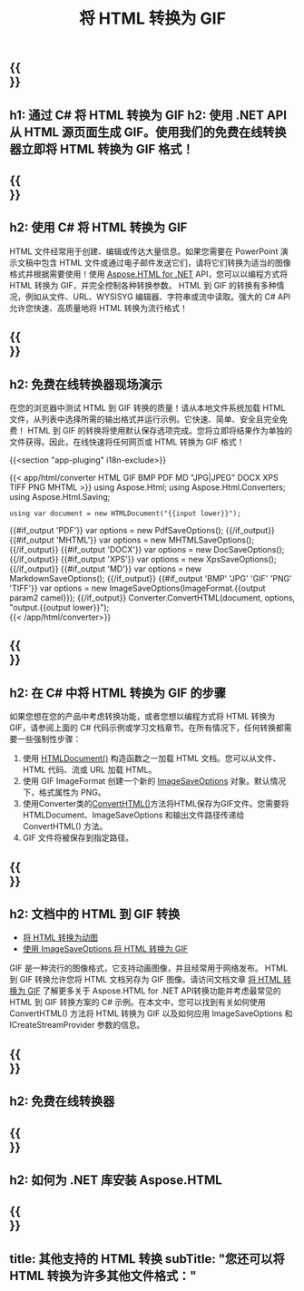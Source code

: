 ﻿---
translation: true
template: /templates/_template-conversion-child.md
title: 将 HTML 转换为 GIF
description: 在 C# 中将 HTML 转换为 GIF。在 ASP.NET 或任何 .NET 应用程序中轻松使用转换器 API。免费试用在线 HTML 到 GIF 转换器！
url: /net/conversion/html-to-gif/
family: html
platformtag: net
feature: conversion
informat: HTML
outformat: GIF
otherformats: PDF DOCX XPS JPEG PNG TIFF BMP XHTML MHTML MD
---

{{<section banner>}}
---
h1: 通过 C# 将 HTML 转换为 GIF
h2: 使用 .NET API 从 HTML 源页面生成 GIF。使用我们的免费在线转换器立即将 HTML 转换为 GIF 格式！
---

{{<section overview>}}
---
h2: 使用 C# 将 HTML 转换为 GIF
---

HTML 文件经常用于创建、编辑或传达大量信息。如果您需要在 PowerPoint 演示文稿中包含 HTML 文件或通过电子邮件发送它们，请将它们转换为适当的图像格式并根据需要使用！使用 [Aspose.HTML for .NET](https://products.aspose.com/html/net/) API，您可以以编程方式将 HTML 转换为 GIF，并完全控制各种转换参数。 HTML 到 GIF 的转换有多种情况，例如从文件、URL、WYSISYG 编辑器、字符串或流中读取。强大的 C# API 允许您快速、高质量地将 HTML 转换为流行格式！

{{<section demos>}}
---
h2: 免费在线转换器现场演示
---

在您的浏览器中测试 HTML 到 GIF 转换的质量！请从本地文件系统加载 HTML 文件，从列表中选择所需的输出格式并运行示例。它快速、简单、安全且完全免费！ HTML 到 GIF 的转换将使用默认保存选项完成。您将立即将结果作为单独的文件获得。因此，在线快速将任何网页或 HTML 转换为 GIF 格式！

{{<section "app-pluging" i18n-exclude>}}

{{< app/html/converter HTML GIF BMP PDF MD "JPG|JPEG" DOCX XPS TIFF PNG MHTML >}}
using Aspose.Html;
using Aspose.Html.Converters;
using Aspose.Html.Saving;

    using var document = new HTMLDocument("{{input lower}}");
{{#if_output 'PDF'}}
    var options = new PdfSaveOptions();
{{/if_output}}
{{#if_output 'MHTML'}}
    var options = new MHTMLSaveOptions();
{{/if_output}}
{{#if_output 'DOCX'}}
    var options = new DocSaveOptions();
{{/if_output}}
{{#if_output 'XPS'}}
    var options = new XpsSaveOptions();
{{/if_output}}
{{#if_output 'MD'}}
    var options = new MarkdownSaveOptions();
{{/if_output}}
{{#if_output 'BMP' 'JPG' 'GIF' 'PNG' 'TIFF'}}
    var options = new ImageSaveOptions(ImageFormat.{{output param2 camel}});
{{/if_output}}
    Converter.ConvertHTML(document, options, "output.{{output lower}}");   
{{< /app/html/converter>}} 


{{<section steps>}}
---
h2: 在 C# 中将 HTML 转换为 GIF 的步骤
---

如果您想在您的产品中考虑转换功能，或者您想以编程方式将 HTML 转换为 GIF，请参阅上面的 C# 代码示例或学习文档章节。在所有情况下，任何转换都需要一些强制性步骤：

1. 使用 [HTMLDocument()](https://reference.aspose.com/html/net/aspose.html/htmldocument/) 构造函数之一加载 HTML 文档。您可以从文件、HTML 代码、流或 URL 加载 HTML。
1. 使用 GIF ImageFormat 创建一个新的 [ImageSaveOptions](https://reference.aspose.com/html/net/aspose.html.saving/imagesaveoptions/) 对象。默认情况下，格式属性为 PNG。
1. 使用Converter类的[ConvertHTML()](https://reference.aspose.com/html/net/aspose.html.converters/converter/converthtml/)方法将HTML保存为GIF文件。您需要将 HTMLDocument、ImageSaveOptions 和输出文件路径传递给 ConvertHTML() 方法。
1. GIF 文件将被保存到指定路径。

{{<section documentation>}}
---
h2: 文档中的 HTML 到 GIF 转换
---

  - <a href="https://docs.aspose.com/html/net/converting-between-formats/html-to-gif/#convert-html-to-gif" target="_blank">将 HTML 转换为动图</a>
  - <a href="https://docs.aspose.com/html/net/converting-between-formats/html-to-gif/#convert-html-to-gif-in-c-using-imagesaveoptions" target="_blank">使用 ImageSaveOptions 将 HTML 转换为 GIF</a>

GIF 是一种流行的图像格式，它支持动画图像，并且经常用于网络发布。 HTML 到 GIF 转换允许您将 HTML 文档另存为 GIF 图像。请访问文档文章 [将 HTML 转换为 GIF](https://docs.aspose.com/html/net/converting-between-formats/html-to-gif/) 了解更多关于 Aspose.HTML for .NET API转换功能并考虑最常见的 HTML 到 GIF 转换方案的 C# 示例。在本文中，您可以找到有关如何使用 ConvertHTML() 方法将 HTML 转换为 GIF 以及如何应用 ImageSaveOptions 和 ICreateStreamProvider 参数的信息。

{{<section online-converters>}}
---
h2: 免费在线转换器
---

{{<section get-started>}}
---
h2: 如何为 .NET 库安装 Aspose.HTML
---

{{<section other-conversions>}}
---
title: 其他支持的 HTML 转换
subTitle: "您还可以将 HTML 转换为许多其他文件格式："
---